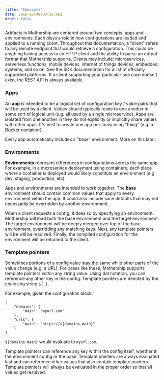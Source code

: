 ```yaml
---
title: "Concepts"
date: 2018-10-09T03:16:05Z
draft: false
---
```


Artifacts in Mothership are centered around two concepts: apps and environments. Each plays a role in how
configurations are loaded and applied to a running client. Throughout this documentation, a "client" refers
to any remote endpoint that would retrieve a configuration. This could be anything having access to an HTTP
client and the ability to parse an output format that Mothership supports. Clients may include: microservices,
serverless functions, mobile devices, internet of things devices, embedded systems, and so on. See the SDK
documentation for a list of officially supported platforms. If a client supporting your particular use case
doesn't exist, the REST API is always available.

### Apps
An **app** is intended to be a logical set of configuration key / value pairs that will be used by a client.
Values should typically relate to one another in some sort of logical unit (e.g. all used by a single microservice).
Apps are isolated from one another in they do not explicitly or implicitly share values with other apps. It's best
to create one app per consuming "thing" (e.g. a Docker container).

Every app automatically includes a "base" environment. More on this later.

### Environments
**Environments** represent differences in configurations across the same app. For example, in a microservice deployment
using containers, each place where a container is deployed would likely constitute an environment (e.g. dev, staging,
production, etc).

Apps and environments are intended to work together. The **base** environment should contain common values that apply
to every environment within the app. It could also include sane defaults that may not necessarily be overridden by
another environment.

When a client requests a config, it does so by specifying an environment. Mothership will load both the base environment
and the target environment. The target environment will be deeply merged over top of the base environment, overridding any
matching keys. Next, any template pointers will be will be resolved. Finally, the compiled configuration for the environment
will be returned to the client.

### Template pointers
Sometimes portions of a config value stay the same while other parts of the value change (e.g. a URL). For cases like these,
Mothership supports template pointers within any string value. Using dot notation, you can reference any other key in the
config. Template pointers are denoted by the enclosing string `${ }`.

For example, given the configuration block:
```
{
    "domains": {
        "main": "myurl.com"
    },
    "urls": {
        "main": "https://${domains.main}"
    }
}
```
`${domains.main}` would evaluate to `myurl.com`.

Template pointers can reference any key within the config itself, whether in the environment config or the base. Template pointers
are always evaluated last and can reference other values that also contain template pointers. Template pointers will always be
evaluated in the proper order so that all values get resolved.